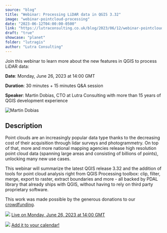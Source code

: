 ```yaml
---
source: "blog"
title: "Webinar: Processing LiDAR data in QGIS 3.32"
image: "webinar-pointcloud-processing"
date: "2023-06-12T04:00:00-0500"
link: "https://lutraconsulting.co.uk/blog/2023/06/12/webinar-pointcloud-processing/"
draft: "true"
showcase: "planet"
folder: "lutragis"
author: "Lutra Consulting"
---
```


<p>Join this webinar to learn more about the new features in QGIS to process LiDAR data:</p>

<p><strong>Date</strong>: Monday, June 26, 2023 at 14:00 GMT</p>

<p><strong>Duration</strong>: 30 minutes + 15 minutes Q&amp;A session</p>

<p><strong>Speaker</strong>: Martin Dobias, CTO at Lutra Consulting with more than 15 years of QGIS development experience</p>

<p><img alt="Martin Dobias" src="https://lutraconsulting.co.uk/img/members/md.png" title="Martin Dobias" /></p>

<h2 id="description">Description</h2>
<p>Point clouds are an increasingly popular data type thanks to the decreasing cost of their acquisition through lidar surveys and photogrammetry. On top of that, more and more national mapping agencies release high resolution point cloud data (spanning large areas and consisting of billions of points), unlocking many new use cases.</p>

<p>This webinar will summarize the latest QGIS release 3.32 and the addition of tools for point cloud analysis right from QGIS Processing toolbox: clip, filter, merge, export to raster, extract boundaries and more - all backed by PDAL library that already ships with QGIS, without having to rely on third party proprietary software.</p>

<p>This work was made possible by the generous donations to our <a href="https://www.lutraconsulting.co.uk/crowdfunding/pointcloud-processing-qgis/">crowdfunding</a>.</p>

<p><a href="https://youtube.com/live/5tJyC9OdshI?feature=share"><img src="https://www.lutraconsulting.co.uk/img/posts/youtube.png" /></a>
<a href="https://youtube.com/live/5tJyC9OdshI?feature=share">Live on Monday, June 26, 2023 at 14:00 GMT</a></p>

<p><a href="https://calendar.google.com/calendar/event?action=TEMPLATE&amp;tmeid=Mms1cmRqa2o4a29rNmczNXFranQycjl2OG4gamFuLnBhdWxvdmljQG0&amp;tmsrc=jan.paulovic%40gmail.com"><img src="https://www.lutraconsulting.co.uk/img/posts/calendar.png" /></a>
<a href="https://calendar.google.com/calendar/event?action=TEMPLATE&amp;tmeid=Mms1cmRqa2o4a29rNmczNXFranQycjl2OG4gamFuLnBhdWxvdmljQG0&amp;tmsrc=jan.paulovic%40gmail.com">Add it to your calendar!</a></p>
